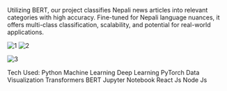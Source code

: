 Utilizing BERT, our project classifies Nepali news articles into relevant categories with high accuracy. Fine-tuned for Nepali language nuances, it offers multi-class classification, scalability, and potential for real-world applications.


![1](https://github.com/koshishshresthaa/BERTCLASSIFIER-FINETUNED/assets/92670152/63faf1aa-a861-4b6f-848e-5139ddab62f1)
![2](https://github.com/koshishshresthaa/BERTCLASSIFIER-FINETUNED/assets/92670152/a00b89b5-6fcf-415b-9f16-2ecbcb91dc1c)

![3](https://github.com/koshishshresthaa/BERTCLASSIFIER-FINETUNED/assets/92670152/112e4413-986c-4a7c-a095-cc0ef7806fab)

Tech Used:
Python
Machine Learning 
Deep Learning
PyTorch 
Data Visualization 
Transformers 
BERT 
Jupyter Notebook 
React Js 
Node Js
